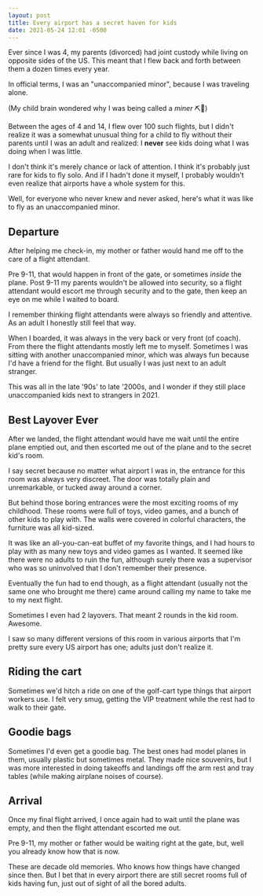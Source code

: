 ```yaml
---
layout: post
title: Every airport has a secret haven for kids
date: 2021-05-24 12:01 -0500
---
```


Ever since I was 4, my parents (divorced) had joint custody while living on opposite sides of the US. This meant that I flew back and forth between them a dozen times every year. 

In official terms, I was an "unaccompanied minor", because I was traveling alone.

(My child brain wondered why I was being called a *miner* ⛏🧒)

Between the ages of 4 and 14, I flew over 100 such flights, but I didn't realize it was a somewhat unusual thing for a child to fly without their parents until I was an adult and realized: I **never** see kids doing what I was doing when I was little.

I don't think it's merely chance or lack of attention. I think it's probably just rare for kids to fly solo. And if I hadn't done it myself, I probably wouldn't even realize that airports have a whole system for this.

Well, for everyone who never knew and never asked, here's what it was like to fly as an unaccompanied minor.

## Departure

After helping me check-in, my mother or father would hand me off to the care of a flight attendant. 

Pre 9-11, that would happen in front of the gate, or sometimes *inside* the plane. Post 9-11 my parents wouldn't be allowed into security, so a flight attendant would escort me through security and to the gate, then keep an eye on me while I waited to board.

I remember thinking flight attendants were always so friendly and attentive. As an adult I honestly still feel that way.

When I boarded, it was always in the very back or very front (of coach). From there the flight attendants mostly left me to myself. Sometimes I was sitting with another unaccompanied minor, which was always fun because I'd have a friend for the flight. But usually I was just next to an adult stranger. 

This was all in the late '90s' to late '2000s, and I wonder if they still place unaccompanied kids next to strangers in 2021.

## Best Layover Ever

After we landed, the flight attendant would have me wait until the entire plane emptied out, and then escorted me out of the plane and to the secret kid's room.

I say secret because no matter what airport I was in, the entrance for this room was always very discreet. The door was totally plain and unremarkable, or tucked away around a corner. 

But behind those boring entrances were the most exciting rooms of my childhood. These rooms were full of toys, video games, and a bunch of other kids to play with. The walls were covered in colorful characters, the furniture was all kid-sized. 

It was like an all-you-can-eat buffet of my favorite things, and I had hours to play with as many new toys and video games as I wanted. It seemed like there were no adults to ruin the fun, although surely there was a supervisor who was so uninvolved that I don't remember their presence. 

Eventually the fun had to end though, as a flight attendant (usually not the same one who brought me there) came around calling my name to take me to my next flight.

Sometimes I even had 2 layovers. That meant 2 rounds in the kid room. Awesome.

I saw so many different versions of this room in various airports that I'm pretty sure every US airport has one; adults just don't realize it.

## Riding the cart

Sometimes we'd hitch a ride on one of the golf-cart type things that airport workers use. I felt very smug, getting the VIP treatment while the rest had to walk to their gate.

## Goodie bags

Sometimes I'd even get a goodie bag. The best ones had model planes in them, usually plastic but sometimes metal. They made nice souvenirs, but I was more interested in doing takeoffs and landings off the arm rest and tray tables (while making airplane noises of course).

## Arrival

Once my final flight arrived, I once again had to wait until the plane was empty, and then the flight attendant escorted me out.

Pre 9-11, my mother or father would be waiting right at the gate, but, well you already know how that is now.

These are decade old memories. Who knows how things have changed since then. But I bet that in every airport there are still secret rooms full of kids having fun, just out of sight of all the bored adults.
